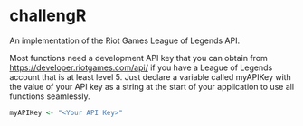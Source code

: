 # challengR

An implementation of the Riot Games League of Legends API.

Most functions need a development API key that you can obtain from https://developer.riotgames.com/api/ if you have a 
League of Legends account that is at least level 5. Just declare a variable called myAPIKey with the value of your API 
key as a string at the start of your application to use all functions seamlessly.

```r 
myAPIKey <- "<Your API Key>"
```

